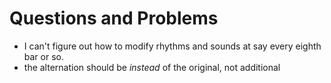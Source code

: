 # Questions and Problems

+ I can't figure out how to modify rhythms and sounds at say every eighth bar or so.
+ the alternation should be *instead* of the original, not additional